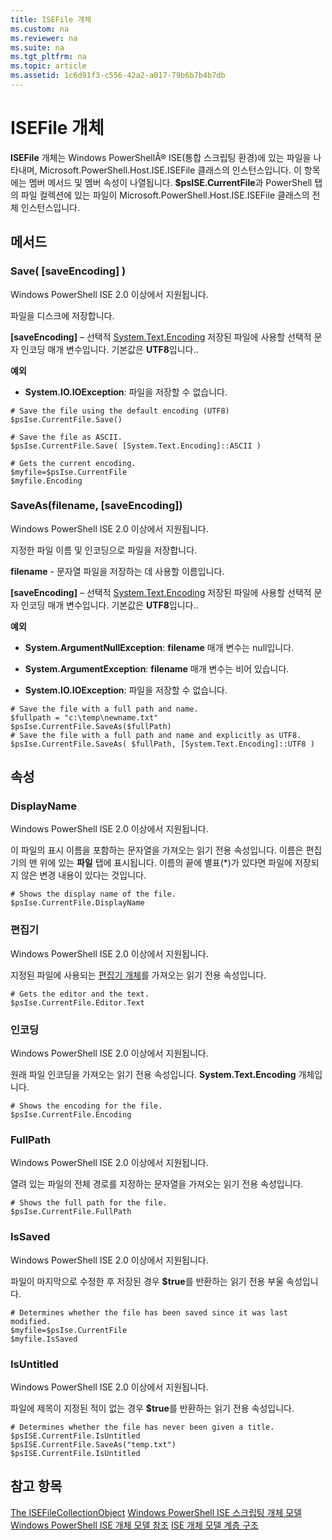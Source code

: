 ```yaml
---
title: ISEFile 개체
ms.custom: na
ms.reviewer: na
ms.suite: na
ms.tgt_pltfrm: na
ms.topic: article
ms.assetid: 1c6d91f3-c556-42a2-a017-79b6b7b4b7db
---
```

# ISEFile 개체
  **ISEFile** 개체는 Windows PowerShellÂ® ISE(통합 스크립팅 환경)에 있는 파일을 나타내며, Microsoft.PowerShell.Host.ISE.ISEFile 클래스의 인스턴스입니다. 이 항목에는 멤버 메서드 및 멤버 속성이 나열됩니다. **$psISE.CurrentFile**과 PowerShell 탭의 파일 컬렉션에 있는 파일이 Microsoft.PowerShell.Host.ISE.ISEFile 클래스의 전체 인스턴스입니다.

## 메서드

###  <a name="save-override"></a> Save\( \[saveEncoding\] \)
  Windows PowerShell ISE 2.0 이상에서 지원됩니다. 

 파일을 디스크에 저장합니다.

 **\[saveEncoding\]** – 선택적 [System.Text.Encoding](http://msdn.microsoft.com/library/system.text.encoding.aspx)
 저장된 파일에 사용할 선택적 문자 인코딩 매개 변수입니다. 기본값은 **UTF8**입니다..

 **예외**
 -   **System.IO.IOException**: 파일을 저장할 수 없습니다.

```
# Save the file using the default encoding (UTF8)
$psIse.CurrentFile.Save()

# Save the file as ASCII.
$psIse.CurrentFile.Save( [System.Text.Encoding]::ASCII )

# Gets the current encoding.
$myfile=$psIse.CurrentFile
$myfile.Encoding

```

###  <a name="saveas"></a> SaveAs\(filename, \[saveEncoding\]\)
  Windows PowerShell ISE 2.0 이상에서 지원됩니다. 

 지정한 파일 이름 및 인코딩으로 파일을 저장합니다.

 **filename** \- 문자열
 파일을 저장하는 데 사용할 이름입니다.

 **\[saveEncoding\]** – 선택적 [System.Text.Encoding](http://msdn.microsoft.com/library/system.text.encoding.aspx)
 저장된 파일에 사용할 선택적 문자 인코딩 매개 변수입니다. 기본값은 **UTF8**입니다..

 **예외**
 -   **System.ArgumentNullException**: **filename** 매개 변수는 null입니다.

-   **System.ArgumentException**: **filename** 매개 변수는 비어 있습니다.

-   **System.IO.IOException**: 파일을 저장할 수 없습니다.

```
# Save the file with a full path and name. 
$fullpath = "c:\temp\newname.txt"
$psIse.CurrentFile.SaveAs($fullPath) 
# Save the file with a full path and name and explicitly as UTF8. 
$psIse.CurrentFile.SaveAs( $fullPath, [System.Text.Encoding]::UTF8 )

```

## 속성

###  <a name="Displayname"></a> DisplayName
  Windows PowerShell ISE 2.0 이상에서 지원됩니다. 

 이 파일의 표시 이름을 포함하는 문자열을 가져오는 읽기 전용 속성입니다. 이름은 편집기의 맨 위에 있는 **파일** 탭에 표시됩니다. 이름의 끝에 별표\(\*\)가 있다면 파일에 저장되지 않은 변경 내용이 있다는 것입니다.

```
# Shows the display name of the file.
$psIse.CurrentFile.DisplayName

```

###  <a name="Editor"></a> 편집기
  Windows PowerShell ISE 2.0 이상에서 지원됩니다. 

 지정된 파일에 사용되는 [편집기 개체](The-ISEEditor-Object.md)를 가져오는 읽기 전용 속성입니다.

```
# Gets the editor and the text.
$psIse.CurrentFile.Editor.Text

```

###  <a name="Encoding"></a> 인코딩
  Windows PowerShell ISE 2.0 이상에서 지원됩니다. 

 원래 파일 인코딩을 가져오는 읽기 전용 속성입니다. **System.Text.Encoding** 개체입니다.

```
# Shows the encoding for the file. 
$psIse.CurrentFile.Encoding

```

###  <a name="FullPath"></a> FullPath
  Windows PowerShell ISE 2.0 이상에서 지원됩니다. 

 열려 있는 파일의 전체 경로를 지정하는 문자열을 가져오는 읽기 전용 속성입니다.

```
# Shows the full path for the file. 
$psIse.CurrentFile.FullPath

```

###  <a name="IsSaved"></a> IsSaved
  Windows PowerShell ISE 2.0 이상에서 지원됩니다. 

 파일이 마지막으로 수정한 후 저장된 경우 **$true**를 반환하는 읽기 전용 부울 속성입니다.

```
# Determines whether the file has been saved since it was last modified.
$myfile=$psIse.CurrentFile
$myfile.IsSaved

```

###  <a name="IsUntitled"></a> IsUntitled
  Windows PowerShell ISE 2.0 이상에서 지원됩니다. 

 파일에 제목이 지정된 적이 없는 경우 **$true**를 반환하는 읽기 전용 속성입니다.

```
# Determines whether the file has never been given a title.
$psISE.CurrentFile.IsUntitled
$psISE.CurrentFile.SaveAs("temp.txt")
$psISE.CurrentFile.IsUntitled

```

## 참고 항목
 [The ISEFileCollectionObject](The-ISEFileCollection-Object.md) 
 [Windows PowerShell ISE 스크립팅 개체 모델](The-Windows-PowerShell-ISE-Scripting-Object-Model.md) 
 [Windows PowerShell ISE 개체 모델 참조](Windows-PowerShell-ISE-Object-Model-Reference.md) 
 [ISE 개체 모델 계층 구조](The-ISE-Object-Model-Hierarchy.md)

  


<!--HONumber=May16_HO2-->


